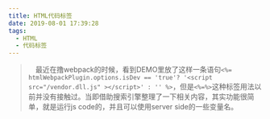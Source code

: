 ```yaml
---
title: HTML代码标签
date: 2019-08-01 17:39:28
tags:
  - HTML
  - 代码标签
---
```


> &emsp;最近在撸webpack的时候，看到DEMO里放了这样一条语句`<%= htmlWebpackPlugin.options.isDev == 'true'? '<script src="/vendor.dll.js" ></script>' : '' %>`，但是`<%=%>`这种标签用法以前并没有接触过。当即借助搜索引擎整理了一下相关内容，其实功能很简单，就是运行js code的，并且可以使用server side的一些变量名。

<escape><!-- more --></escape>